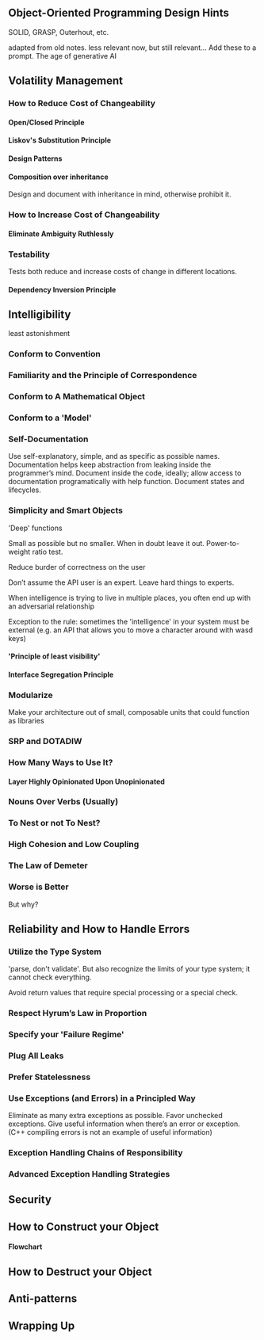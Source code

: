 ---
---

## Object-Oriented Programming Design Hints

SOLID, GRASP, Outerhout, etc.

adapted from old notes. less relevant now, but still relevant...
Add these to a prompt. The age of generative AI


## Volatility Management

### How to Reduce Cost of Changeability

#### Open/Closed Principle

#### Liskov's Substitution Principle

#### Design Patterns

#### Composition over inheritance

Design and document with inheritance in mind, otherwise prohibit it.

### How to Increase Cost of Changeability

#### Eliminate Ambiguity Ruthlessly

### Testability

Tests both reduce and increase costs of change in different locations.

#### Dependency Inversion Principle

## Intelligibility

least astonishment

### Conform to Convention

### Familiarity and the Principle of Correspondence

### Conform to A Mathematical Object

### Conform to a 'Model'

### Self-Documentation

Use self-explanatory, simple, and as specific as possible names. Documentation helps keep abstraction from leaking inside the programmer’s mind. Document inside the code, ideally; allow access to documentation programatically with help function. Document states and lifecycles. 

### Simplicity and Smart Objects

'Deep' functions

Small as possible but no smaller. When in doubt leave it out. Power-to-weight ratio test.

Reduce burder of correctness on the user

Don’t assume the API user is an expert. Leave hard things to experts.

When intelligence is trying to live in multiple places, you often end up with an adversarial relationship

Exception to the rule: sometimes the 'intelligence' in your system must be external (e.g. an API that allows you to move a character around with wasd keys)

#### 'Principle of least visibility'

#### Interface Segregation Principle

### Modularize

Make your architecture out of small, composable units that could function as libraries

### SRP and DOTADIW

### How Many Ways to Use It?

#### Layer Highly Opinionated Upon Unopinionated

### Nouns Over Verbs (Usually)

### To Nest or not To Nest?

### High Cohesion and Low Coupling

### The Law of Demeter

### Worse is Better

But why?

## Reliability and How to Handle Errors

### Utilize the Type System

'parse, don't validate'. But also recognize the limits of your type system; it cannot check everything.

Avoid return values that require special processing or a special check.

### Respect Hyrum’s Law in Proportion

### Specify your 'Failure Regime'

### Plug All Leaks

### Prefer Statelessness

### Use Exceptions (and Errors) in a Principled Way

Eliminate as many extra exceptions as possible. Favor unchecked exceptions.
Give useful information when there’s an error or exception. (C++ compiling errors is not an example of useful information)

### Exception Handling Chains of Responsibility

### Advanced Exception Handling Strategies

## Security

## How to Construct your Object

#### Flowchart

## How to Destruct your Object

## Anti-patterns

## Wrapping Up